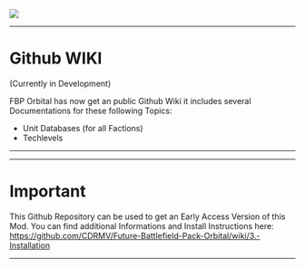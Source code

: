 ![](images/FBPO_icon.png)

--------------------------------------------------------------------------------------------------------------------
# Github WIKI

(Currently in Development)

FBP Orbital has now get an public Github Wiki 
it includes several Documentations for these following Topics:
- Unit Databases (for all Factions) 
- Techlevels


--------------------------------------------------------------------------------------------------------------------

--------------------------------------------------------------------------------------------------------------------
# Important

This Github Repository can be used to get an Early Access Version of this Mod. 
You can find additional Informations and Install Instructions here:
https://github.com/CDRMV/Future-Battlefield-Pack-Orbital/wiki/3.-Installation

--------------------------------------------------------------------------------------------------------------------



